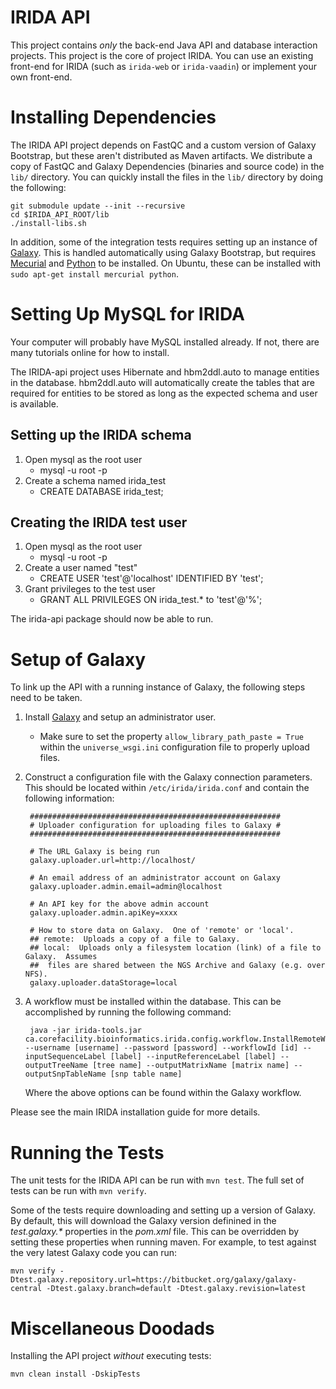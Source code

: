IRIDA API
=========
This project contains *only* the back-end Java API and database interaction projects. This project is the core of project IRIDA. You can use an existing front-end for IRIDA (such as `irida-web` or `irida-vaadin`) or implement your own front-end.

Installing Dependencies
=======================
The IRIDA API project depends on FastQC and a custom version of Galaxy Bootstrap, but these aren't distributed as Maven artifacts. We distribute a copy of FastQC and Galaxy Dependencies (binaries and source code) in the `lib/` directory. You can quickly install the files in the `lib/` directory by doing the following:

    git submodule update --init --recursive
    cd $IRIDA_API_ROOT/lib
    ./install-libs.sh

In addition, some of the integration tests requires setting up an instance of [Galaxy](https://wiki.galaxyproject.org/Admin/GetGalaxy).  This is handled automatically using Galaxy Bootstrap, but requires [Mecurial](http://mercurial.selenic.com/) and [Python](http://www.python.org/) to be installed.  On Ubuntu, these can be installed with `sudo apt-get install mercurial python`.

Setting Up MySQL for IRIDA
==========================
Your computer will probably have MySQL installed already.  If not, there are many tutorials online for how to install.

The IRIDA-api project uses Hibernate and hbm2ddl.auto to manage entities in the database.  hbm2ddl.auto will automatically create the tables that are required for entities to be stored as long as the expected schema and user is available.

Setting up the IRIDA schema
----------------------------
1. Open mysql as the root user 
   * mysql -u root -p
2. Create a schema named irida_test
   * CREATE DATABASE irida_test;

Creating the IRIDA test user
-----------------------------
1. Open mysql as the root user 
   * mysql -u root -p
2. Create a user named "test"
   * CREATE USER 'test'@'localhost' IDENTIFIED BY 'test';
3. Grant privileges to the test user
   * GRANT ALL PRIVILEGES ON irida_test.* to 'test'@'%';

The irida-api package should now be able to run.

Setup of Galaxy
===============

To link up the API with a running instance of Galaxy, the following steps need to be taken.

1. Install [Galaxy](https://wiki.galaxyproject.org/Admin/GetGalaxy) and setup an administrator user.
   * Make sure to set the property `allow_library_path_paste = True` within the `universe_wsgi.ini` configuration file to properly upload files.
2. Construct a configuration file with the Galaxy connection parameters.  This should be located within `/etc/irida/irida.conf` and contain the following information:

        ########################################################
        # Uploader configuration for uploading files to Galaxy #
        ########################################################

        # The URL Galaxy is being run
        galaxy.uploader.url=http://localhost/

        # An email address of an administrator account on Galaxy
        galaxy.uploader.admin.email=admin@localhost

        # An API key for the above admin account
        galaxy.uploader.admin.apiKey=xxxx

        # How to store data on Galaxy.  One of 'remote' or 'local'.
        ## remote:  Uploads a copy of a file to Galaxy.
        ## local:  Uploads only a filesystem location (link) of a file to Galaxy.  Assumes
        ##  files are shared between the NGS Archive and Galaxy (e.g. over NFS).
        galaxy.uploader.dataStorage=local

3. A workflow must be installed within the database.  This can be accomplished by running the following command:

        java -jar irida-tools.jar ca.corefacility.bioinformatics.irida.config.workflow.InstallRemoteWorkflowPhylogenomics --username [username] --password [password] --workflowId [id] --inputSequenceLabel [label] --inputReferenceLabel [label] --outputTreeName [tree name] --outputMatrixName [matrix name] --outputSnpTableName [snp table name]

   Where the above options can be found within the Galaxy workflow.

Please see the main IRIDA installation guide for more details.

Running the Tests
=================

The unit tests for the IRIDA API can be run with `mvn test`.  The full set of tests can be run with `mvn verify`.

Some of the tests require downloading and setting up a version of Galaxy.  By default, this will download the Galaxy version definined in the _test.galaxy.*_ properties in the *pom.xml* file.  This can be overridden by setting these properties when running maven.  For example, to test against the very latest Galaxy code you can run:

	mvn verify -Dtest.galaxy.repository.url=https://bitbucket.org/galaxy/galaxy-central -Dtest.galaxy.branch=default -Dtest.galaxy.revision=latest

Miscellaneous Doodads
=====================
Installing the API project *without* executing tests:

    mvn clean install -DskipTests

